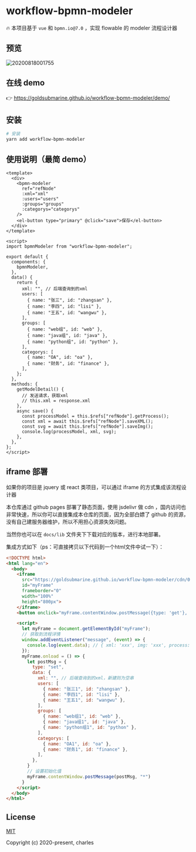 # workflow-bpmn-modeler

🔥 本项目基于 `vue` 和 `bpmn.io@7.0` ，实现 flowable 的 modeler 流程设计器

## 预览

![20200818001755](https://cdn.jsdelivr.net/gh/goldsubmarine/cdn@master/blog/20200818001755.png)

## 在线 demo

👉 https://goldsubmarine.github.io/workflow-bpmn-modeler/demo/

## 安装

```bash
# 安装
yarn add workflow-bpmn-modeler
```

## 使用说明（最简 demo）

```vue
<template>
  <div>
    <bpmn-modeler
      ref="refNode"
      :xml="xml"
      :users="users"
      :groups="groups"
      :categorys="categorys"
    />
    <el-button type="primary" @click="save">保存</el-button>
  </div>
</template>

<script>
import bpmnModeler from "workflow-bpmn-modeler";

export default {
  components: {
    bpmnModeler,
  },
  data() {
    return {
      xml: "", // 后端查询到的xml
      users: [
        { name: "张三", id: "zhangsan" },
        { name: "李四", id: "lisi" },
        { name: "王五", id: "wangwu" },
      ],
      groups: [
        { name: "web组", id: "web" },
        { name: "java组", id: "java" },
        { name: "python组", id: "python" },
      ],
      categorys: [
        { name: "OA", id: "oa" },
        { name: "财务", id: "finance" },
      ],
    };
  },
  methods: {
    getModelDetail() {
      // 发送请求，获取xml
      // this.xml = response.xml
    },
    async save() {
      const processModel = this.$refs["refNode"].getProcess();
      const xml = await this.$refs["refNode"].saveXML();
      const svg = await this.$refs["refNode"].saveImg();
      console.log(processModel, xml, svg);
    },
  },
};
</script>
```

## iframe 部署

如果你的项目是 jquery 或 react 类项目，可以通过 iframe 的方式集成该流程设计器

本仓库通过 github pages 部署了静态页面，使用 jsdelivr 做 cdn ，国内访问也非常快速，所以你可以直接集成本仓库的页面，因为全部白嫖了 github 的资源，没有自己建服务器维护，所以不用担心资源失效问题。

当然你也可以在 `docs/lib` 文件夹下下载对应的版本，进行本地部署。

集成方式如下（ps：可直接拷贝以下代码到一个html文件中试一下）：

```html
<!DOCTYPE html>
<html lang="en">
  <body>
    <iframe
      src="https://goldsubmarine.github.io/workflow-bpmn-modeler/cdn/0.2.1/"
      id="myFrame"
      frameborder="0"
      width="100%"
      height="800px">
    </iframe>
    <button onclick="myFrame.contentWindow.postMessage({type: 'get'}, '*')">获取流程的信息</button>

    <script>
      let myFrame = document.getElementById("myFrame");
      // 获取到流程详情
      window.addEventListener("message", (event) => {
        console.log(event.data); // { xml: 'xxx', img: 'xxx', process: {} }
      });
      myFrame.onload = () => {
        let postMsg = {
          type: "set",
          data: {
            xml: "", // 后端查询到的xml，新建则为空串
            users: [
              { name: "张三1", id: "zhangsan" },
              { name: "李四1", id: "lisi" },
              { name: "王五1", id: "wangwu" },
            ],
            groups: [
              { name: "web组1", id: "web" },
              { name: "java组1", id: "java" },
              { name: "python组1", id: "python" },
            ],
            categorys: [
              { name: "OA1", id: "oa" },
              { name: "财务1", id: "finance" },
            ],
          },
        }
        // 设置初始化值
        myFrame.contentWindow.postMessage(postMsg, "*")
      }
    </script>
  </body>
</html>
```

## License

[MIT](http://opensource.org/licenses/MIT)

Copyright (c) 2020-present, charles
